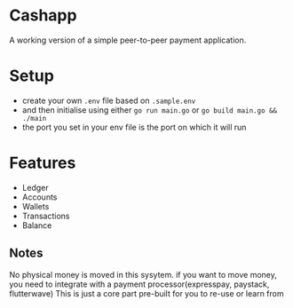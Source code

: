 # Cashapp

A working version of a simple peer-to-peer payment application.

# Setup

- create your own `.env` file based on `.sample.env`
- and then initialise using either `go run main.go` or `go build main.go && ./main`
- the port you set in your env file is the port on which it will run

# Features

- Ledger
- Accounts
- Wallets
- Transactions
- Balance

## Notes

No physical money is moved in this sysytem. if you want to move money, you need to integrate with a payment processor(expresspay, paystack, flutterwave)
This is just a core part pre-built for you to re-use or learn from
